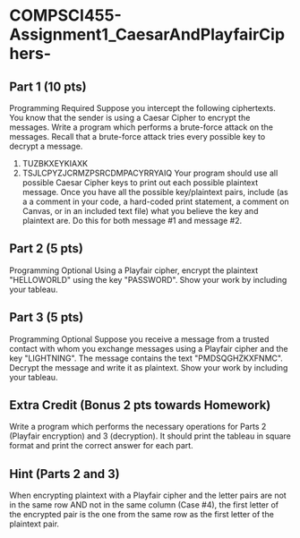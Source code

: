 # COMPSCI455-Assignment1_CaesarAndPlayfairCiphers-
## Part 1 (10 pts)
Programming Required
Suppose you intercept the following ciphertexts.  You know that the sender is using a Caesar Cipher to encrypt the messages.  Write a program which performs a brute-force attack on the messages.  Recall that a brute-force attack tries every possible key to decrypt a message.
1. TUZBKXEYKIAXK
2. TSJLCPYZJCRMZPSRCDMPACYRRYAIQ
Your program should use all possible Caesar Cipher keys to print out each possible plaintext message.  Once you have all the possible key/plaintext pairs, include (as a a comment in your code, a hard-coded print statement, a comment on Canvas, or in an included text file) what you believe the key and plaintext are.  Do this for both message #1 and message #2.
## Part 2 (5 pts)
Programming Optional
Using a Playfair cipher, encrypt the plaintext "HELLOWORLD" using the key "PASSWORD".  Show your work by including your tableau.
## Part 3 (5 pts)
Programming Optional
Suppose you receive a message from a trusted contact with whom you exchange messages using a Playfair cipher and the key "LIGHTNING".  The message contains the text "PMDSQGHZKXFNMC".  Decrypt the message and write it as plaintext.  Show your work by including your tableau.
## Extra Credit (Bonus 2 pts towards Homework)
Write a program which performs the necessary operations for Parts 2 (Playfair encryption) and 3 (decryption).  It should print the tableau in square format and print the correct answer for each part.
## Hint (Parts 2 and 3)
When encrypting plaintext with a Playfair cipher and the letter pairs are not in the same row AND not in the same column (Case #4), the first letter of the encrypted pair is the one from the same row as the first letter of the plaintext pair.
